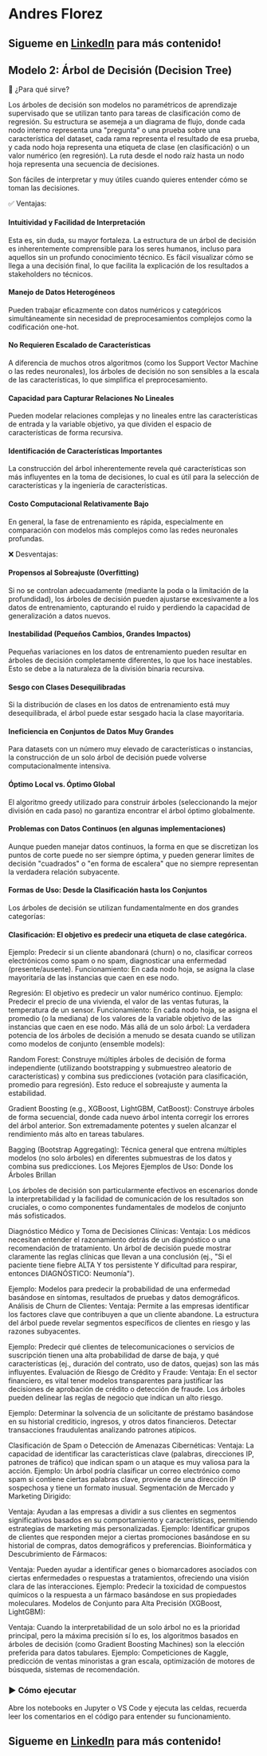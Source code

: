 # Andres Florez 
## Sigueme en [LinkedIn](https://www.linkedin.com/in/jose-andres-florez-gutierrez/) para más contenido! 

## Modelo 2: Árbol de Decisión (Decision Tree)

🔹 ¿Para qué sirve?

Los árboles de decisión son modelos no paramétricos de aprendizaje supervisado que se utilizan tanto para tareas de clasificación como de regresión. Su estructura se asemeja a un diagrama de flujo, donde cada nodo interno representa una "pregunta" o una prueba sobre una característica del dataset, cada rama representa el resultado de esa prueba, y cada nodo hoja representa una etiqueta de clase (en clasificación) o un 
valor numérico (en regresión). La ruta desde el nodo raíz hasta un nodo hoja representa una secuencia de decisiones.

Son fáciles de interpretar y muy útiles cuando quieres entender cómo se toman las decisiones.

✅ Ventajas:

#### Intuitividad y Facilidad de Interpretación 
Esta es, sin duda, su mayor fortaleza. La estructura de un árbol de decisión es inherentemente comprensible para los seres humanos, incluso para aquellos sin un profundo conocimiento técnico. Es fácil visualizar cómo se llega a una decisión final, lo que facilita la explicación de los resultados a stakeholders no técnicos.

#### Manejo de Datos Heterogéneos
Pueden trabajar eficazmente con datos numéricos y categóricos simultáneamente sin necesidad de preprocesamientos complejos como la codificación one-hot.

#### No Requieren Escalado de Características
A diferencia de muchos otros algoritmos (como los Support Vector Machine o las redes neuronales), los árboles de decisión no son sensibles a la escala de las características, lo que simplifica el preprocesamiento.

####  Capacidad para Capturar Relaciones No Lineales
Pueden modelar relaciones complejas y no lineales entre las características de entrada y la variable objetivo, ya que dividen el espacio de características de forma recursiva.

#### Identificación de Características Importantes 
La construcción del árbol inherentemente revela qué características son más influyentes en la toma de decisiones, lo cual es útil para la selección de características y la ingeniería de características.

#### Costo Computacional Relativamente Bajo
En general, la fase de entrenamiento es rápida, especialmente en comparación con modelos más complejos como las redes neuronales profundas.

❌ Desventajas:

#### Propensos al Sobreajuste (Overfitting)
Si no se controlan adecuadamente (mediante la poda o la limitación de la profundidad), los árboles de decisión pueden ajustarse excesivamente a los datos de entrenamiento, capturando el ruido y perdiendo la capacidad de generalización a datos nuevos.

#### Inestabilidad (Pequeños Cambios, Grandes Impactos)
Pequeñas variaciones en los datos de entrenamiento pueden resultar en árboles de decisión completamente diferentes, lo que los hace inestables. Esto se debe a la naturaleza de la división binaria recursiva.

#### Sesgo con Clases Desequilibradas
Si la distribución de clases en los datos de entrenamiento está muy desequilibrada, el árbol puede estar sesgado hacia la clase mayoritaria.

#### Ineficiencia en Conjuntos de Datos Muy Grandes
Para datasets con un número muy elevado de características o instancias, la construcción de un solo árbol de decisión puede volverse computacionalmente intensiva.

#### Óptimo Local vs. Óptimo Global
El algoritmo greedy utilizado para construir árboles (seleccionando la mejor división en cada paso) no garantiza encontrar el árbol óptimo globalmente.

#### Problemas con Datos Continuos (en algunas implementaciones)
Aunque pueden manejar datos continuos, la forma en que se discretizan los puntos de corte puede no ser siempre óptima, y pueden generar límites de decisión "cuadrados" o "en forma de escalera" que no siempre representan la verdadera relación subyacente.

#### Formas de Uso: Desde la Clasificación hasta los Conjuntos
Los árboles de decisión se utilizan fundamentalmente en dos grandes categorías:

#### Clasificación: El objetivo es predecir una etiqueta de clase categórica.

Ejemplo: Predecir si un cliente abandonará (churn) o no, clasificar correos electrónicos como spam o no spam, diagnosticar una enfermedad (presente/ausente).
Funcionamiento: En cada nodo hoja, se asigna la clase mayoritaria de las instancias que caen en ese nodo.

Regresión: El objetivo es predecir un valor numérico continuo.
Ejemplo: Predecir el precio de una vivienda, el valor de las ventas futuras, la temperatura de un sensor.
Funcionamiento: En cada nodo hoja, se asigna el promedio (o la mediana) de los valores de la variable objetivo de las instancias que caen en ese nodo.
Más allá de un solo árbol: La verdadera potencia de los árboles de decisión a menudo se desata cuando se utilizan como modelos de conjunto (ensemble models):

Random Forest: Construye múltiples árboles de decisión de forma independiente (utilizando bootstrapping y submuestreo aleatorio de características) y combina sus predicciones (votación para clasificación, promedio para regresión). Esto reduce el sobreajuste y aumenta la estabilidad.

Gradient Boosting (e.g., XGBoost, LightGBM, CatBoost): Construye árboles de forma secuencial, donde cada nuevo árbol intenta corregir los errores del árbol anterior. Son extremadamente potentes y suelen alcanzar el rendimiento más alto en tareas tabulares.

Bagging (Bootstrap Aggregating): Técnica general que entrena múltiples modelos (no solo árboles) en diferentes submuestras de los datos y combina sus predicciones.
Los Mejores Ejemplos de Uso: Donde los Árboles Brillan

Los árboles de decisión son particularmente efectivos en escenarios donde la interpretabilidad y la facilidad de comunicación de los resultados son cruciales, o como componentes fundamentales de modelos de conjunto más sofisticados.

Diagnóstico Médico y Toma de Decisiones Clínicas:
Ventaja: Los médicos necesitan entender el razonamiento detrás de un diagnóstico o una recomendación de tratamiento. Un árbol de decisión puede mostrar claramente las reglas clínicas que llevan a una conclusión (ej., "Si el paciente tiene fiebre ALTA Y tos persistente Y dificultad para respirar, entonces DIAGNÓSTICO: Neumonía").

Ejemplo: Modelos para predecir la probabilidad de una enfermedad basándose en síntomas, resultados de pruebas y datos demográficos.
Análisis de Churn de Clientes:
Ventaja: Permite a las empresas identificar los factores clave que contribuyen a que un cliente abandone. La estructura del árbol puede revelar segmentos específicos de clientes en riesgo y las razones subyacentes.

Ejemplo: Predecir qué clientes de telecomunicaciones o servicios de suscripción tienen una alta probabilidad de darse de baja, y qué características (ej., duración del contrato, uso de datos, quejas) son las más influyentes.
Evaluación de Riesgo de Crédito y Fraude:
Ventaja: En el sector financiero, es vital tener modelos transparentes para justificar las decisiones de aprobación de crédito o detección de fraude. Los árboles pueden delinear las reglas de negocio que indican un alto riesgo.

Ejemplo: Determinar la solvencia de un solicitante de préstamo basándose en su historial crediticio, ingresos, y otros datos financieros. Detectar transacciones fraudulentas analizando patrones atípicos.

Clasificación de Spam o Detección de Amenazas Cibernéticas:
Ventaja: La capacidad de identificar las características clave (palabras, direcciones IP, patrones de tráfico) que indican spam o un ataque es muy valiosa para la acción.
Ejemplo: Un árbol podría clasificar un correo electrónico como spam si contiene ciertas palabras clave, proviene de una dirección IP sospechosa y tiene un formato inusual.
Segmentación de Mercado y Marketing Dirigido:

Ventaja: Ayudan a las empresas a dividir a sus clientes en segmentos significativos basados en su comportamiento y características, permitiendo estrategias de marketing más personalizadas.
Ejemplo: Identificar grupos de clientes que responden mejor a ciertas promociones basándose en su historial de compras, datos demográficos y preferencias.
Bioinformática y Descubrimiento de Fármacos:

Ventaja: Pueden ayudar a identificar genes o biomarcadores asociados con ciertas enfermedades o respuestas a tratamientos, ofreciendo una visión clara de las interacciones.
Ejemplo: Predecir la toxicidad de compuestos químicos o la respuesta a un fármaco basándose en sus propiedades moleculares.
Modelos de Conjunto para Alta Precisión (XGBoost, LightGBM):

Ventaja: Cuando la interpretabilidad de un solo árbol no es la prioridad principal, pero la máxima precisión sí lo es, los algoritmos basados en árboles de decisión (como Gradient Boosting Machines) son la elección preferida para datos tabulares.
Ejemplo: Competiciones de Kaggle, predicción de ventas minoristas a gran escala, optimización de motores de búsqueda, sistemas de recomendación.

### ▶️ Cómo ejecutar
Abre los notebooks en Jupyter o VS Code y ejecuta las celdas, recuerda leer los comentarios en el código para entender su funcionamiento.

## Sigueme en [LinkedIn](https://www.linkedin.com/in/jose-andres-florez-gutierrez/) para más contenido! 


